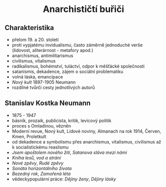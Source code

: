 # <div style="text-align: center">Anarchističtí buřiči</div>


## Charakteristika

- přelom 19. a 20. století
- proti vypjatému invidualismu, často záměrně jednoduché verše (lidovost, aliterárnost - metafory apod.)
- anarchismus, antimilitarismus
- civilismus, vitalismus
- radikalismus, bohémství, tuláctví, odpor k měšťácké společnosti
- satanismis, dekadence, zájem o sociální problematiku
- volná láska, emancipace
- *Nový kult* 1897-1905 Neumann
- rozdílné tvůrčí cesty jednotlivých autorů

## Stanislav Kostka Neumann

- 1875 - 1947
- básník, prozaik, publicista, kritik, levicový politik
- proces s Omladinou, vězněn
- Moderní revue, Nový kult, Lidové noviny, Almanach na rok 1914, Červen, Kmen, Proletkult
- od dekadence a symbolismu přes anarchismus, vitalismus, civilismus až k socialistickému reaslismu
- *Jsem apoštolem nového žití*, *Satanova sláva mezi námi*
- *Kniha lesů, vod a strání*
- *Nové zpěvy*, *Rudé zpěvy*
- *Sonáta horizontálního života*
- *Bezedný rok*, *Zamořená léta*
- vědeckypopulární práce: *Dějiny ženy*, *Dějiny lásky*

